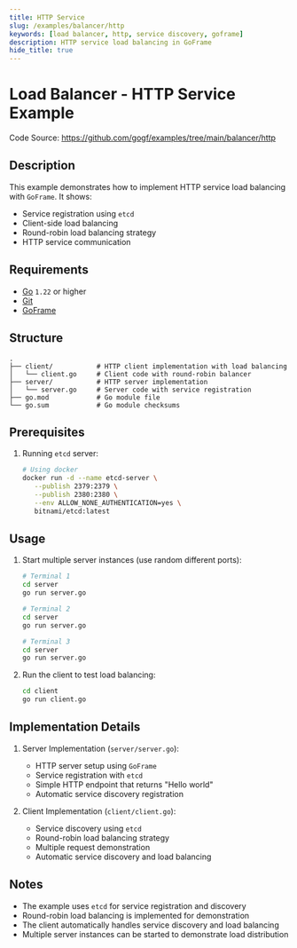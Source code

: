 ```yaml
---
title: HTTP Service
slug: /examples/balancer/http
keywords: [load balancer, http, service discovery, goframe]
description: HTTP service load balancing in GoFrame
hide_title: true
---
```


# Load Balancer - HTTP Service Example

Code Source: https://github.com/gogf/examples/tree/main/balancer/http


## Description

This example demonstrates how to implement HTTP service load balancing with `GoFrame`. It shows:
- Service registration using `etcd`
- Client-side load balancing
- Round-robin load balancing strategy
- HTTP service communication

## Requirements

- [Go](https://golang.org/dl/) `1.22` or higher
- [Git](https://git-scm.com/downloads)
- [GoFrame](https://goframe.org)

## Structure

```text
.
├── client/           # HTTP client implementation with load balancing
│   └── client.go     # Client code with round-robin balancer
├── server/           # HTTP server implementation
│   └── server.go     # Server code with service registration
├── go.mod            # Go module file
└── go.sum            # Go module checksums
```

## Prerequisites

1. Running `etcd` server:
   ```bash
   # Using docker
   docker run -d --name etcd-server \
      --publish 2379:2379 \
      --publish 2380:2380 \
      --env ALLOW_NONE_AUTHENTICATION=yes \
      bitnami/etcd:latest
   ```

## Usage

1. Start multiple server instances (use random different ports):
   ```bash
   # Terminal 1
   cd server
   go run server.go

   # Terminal 2
   cd server
   go run server.go

   # Terminal 3
   cd server
   go run server.go
   ```

2. Run the client to test load balancing:
   ```bash
   cd client
   go run client.go
   ```

## Implementation Details

1. Server Implementation (`server/server.go`):
   - HTTP server setup using `GoFrame`
   - Service registration with `etcd`
   - Simple HTTP endpoint that returns "Hello world"
   - Automatic service discovery registration

2. Client Implementation (`client/client.go`):
   - Service discovery using `etcd`
   - Round-robin load balancing strategy
   - Multiple request demonstration
   - Automatic service discovery and load balancing

## Notes

- The example uses `etcd` for service registration and discovery
- Round-robin load balancing is implemented for demonstration
- The client automatically handles service discovery and load balancing
- Multiple server instances can be started to demonstrate load distribution
